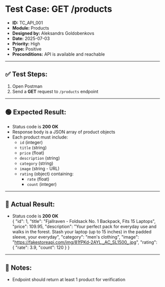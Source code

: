 # Test Case: GET /products

- **ID:** TC_API_001  
- **Module:** Products  
- **Designed by:** Aleksandrs Goldobenkovs  
- **Date:** 2025-07-03  
- **Priority:** High  
- **Type:** Positive  
- **Preconditions:** API is available and reachable

---

## ✅ Test Steps:

1. Open Postman
2. Send a **GET** request to `/products` endpoint

---

## 🟢 Expected Result:

- Status code is **200 OK**  
- Response body is a JSON array of product objects  
- Each product must include:
  - `id` (integer)  
  - `title` (string)  
  - `price` (float)  
  - `description` (string)  
  - `category` (string)  
  - `image` (string - URL)  
  - `rating` (object) containing:
    - `rate` (float)  
    - `count` (integer)


---

## 🔴 Actual Result:

- Status code is **200 OK**  
    {
        "id": 1,
        "title": "Fjallraven - Foldsack No. 1 Backpack, Fits 15 Laptops",
        "price": 109.95,
        "description": "Your perfect pack for everyday use and walks in the forest. Stash your laptop (up to 15 inches) in the padded sleeve, your everyday",
        "category": "men's clothing",
        "image": "https://fakestoreapi.com/img/81fPKd-2AYL._AC_SL1500_.jpg",
        "rating": {
            "rate": 3.9,
            "count": 120
        }
    }
---

## 📝 Notes:

- Endpoint should return at least 1 product for verification
